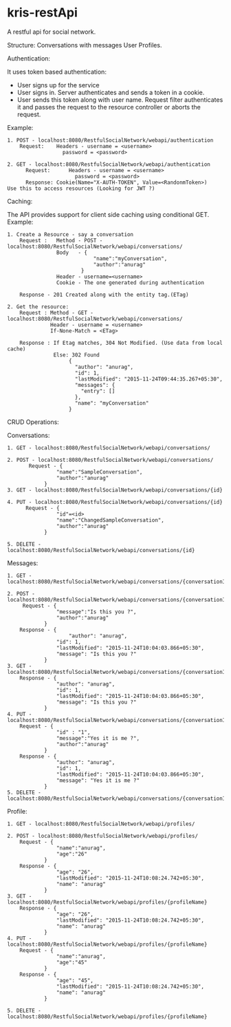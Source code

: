 # kris-restApi 
A restful api for social network. 

Structure:
	Conversations with messages
	User Profiles.	

	
Authentication:

It uses token based authentication:
 - User signs up for the service
 - User signs in. Server authenticates and sends a token in a cookie.
 - User sends this token along with user name. Request filter authenticates it and passes the request to the resource controller or aborts the request.

Example:

	1. POST - localhost:8080/RestfulSocialNetwork/webapi/authentication
	   	Request: 	Headers - username = <username>
					  password = <password> 	

	2. GET - localhost:8080/RestfulSocialNetwork/webapi/authentication
		  Request:		Headers - username = <username>
						  password = <password> 
		  Response: Cookie(Name="X-AUTH-TOKEN", Value=<RandonmToken>)										Use this to access resources (Looking for JWT ?)


Caching:

The API provides support for client side caching using conditional GET.
Example:

 	1. Create a Resource - say a conversation
		Request :   Method - POST - localhost:8080/RestfulSocialNetwork/webapi/conversations/
					Body   - {
								"name":"myConversation",
								"author":"anurag"
							}	
					Header - username=<username>
					Cookie - The one generated during authentication
		
		Response - 201 Created along with the entity tag.(ETag)

	2. Get the resource:
		Request : Method - GET - localhost:8080/RestfulSocialNetwork/webapi/conversations/
				  Header - username = <username>
				  If-None-Match = <ETag>
				 
		Response : If Etag matches, 304 Not Modified. (Use data from local cache)
				   Else: 302 Found
						{
						  "author": "anurag",
						  "id": 1,
						  "lastModified": "2015-11-24T09:44:35.267+05:30",
						  "messages": {
							"entry": []
						  },
						  "name": "myConversation"
						}
						
						
CRUD Operations:

Conversations:

	1. GET - localhost:8080/RestfulSocialNetwork/webapi/conversations/

	2. POST - localhost:8080/RestfulSocialNetwork/webapi/conversations/
		   Request - {
					"name":"SampleConversation",
					"author":"anurag"
				}
	3. GET - localhost:8080/RestfulSocialNetwork/webapi/conversations/{id}

	4. PUT - localhost:8080/RestfulSocialNetwork/webapi/conversations/{id}
		  Request - {
					"id"=<id>
					"name":"ChangedSampleConversation",
					"author":"anurag"
				}

	5. DELETE - localhost:8080/RestfulSocialNetwork/webapi/conversations/{id}	


Messages:

	1. GET - localhost:8080/RestfulSocialNetwork/webapi/conversations/{conversationId}/messages

	2. POST - localhost:8080/RestfulSocialNetwork/webapi/conversations/{conversationId}/messages/
		 Request - {
					"message":"Is this you ?",
					"author":"anurag"
				}
		Response - {
  				      	"author": "anurag",
					"id": 1,
					"lastModified": "2015-11-24T10:04:03.866+05:30",
					"message": "Is this you ?"
				}				
	3. GET - localhost:8080/RestfulSocialNetwork/webapi/conversations/{conversationId}/messages/{messageId}
		Response - {
					"author": "anurag",
					"id": 1,
					"lastModified": "2015-11-24T10:04:03.866+05:30",
					"message": "Is this you ?"
				}			
	4. PUT - localhost:8080/RestfulSocialNetwork/webapi/conversations/{conversationId}/messages/{messageId}
		Request - {
					"id" : "1",
					"message":"Yes it is me ?",
					"author":"anurag"
				}
		Response - {
					"author": "anurag",
					"id": 1,
					"lastModified": "2015-11-24T10:04:03.866+05:30",
					"message": "Yes it is me ?"
				}		
	5. DELETE - localhost:8080/RestfulSocialNetwork/webapi/conversations/{conversationId}/messages/{messageId}

Profile:

	1. GET - localhost:8080/RestfulSocialNetwork/webapi/profiles/
	
	2. POST - localhost:8080/RestfulSocialNetwork/webapi/profiles/
		Request - {
					"name":"anurag",
					"age":"26"
				}
		Response - {
					"age": "26",
					"lastModified": "2015-11-24T10:08:24.742+05:30",
					"name": "anurag"
				}				
	3. GET - localhost:8080/RestfulSocialNetwork/webapi/profiles/{profileName}
		Response - {
					"age": "26",
					"lastModified": "2015-11-24T10:08:24.742+05:30",
					"name": "anurag"
				}		
	4. PUT - localhost:8080/RestfulSocialNetwork/webapi/profiles/{profileName}
		Request - {
					"name":"anurag",
					"age":"45"
				}
		Response - {
					"age": "45",
					"lastModified": "2015-11-24T10:08:24.742+05:30",
					"name": "anurag"
				}	

	5. DELETE - localhost:8080/RestfulSocialNetwork/webapi/profiles/{profileName}					
